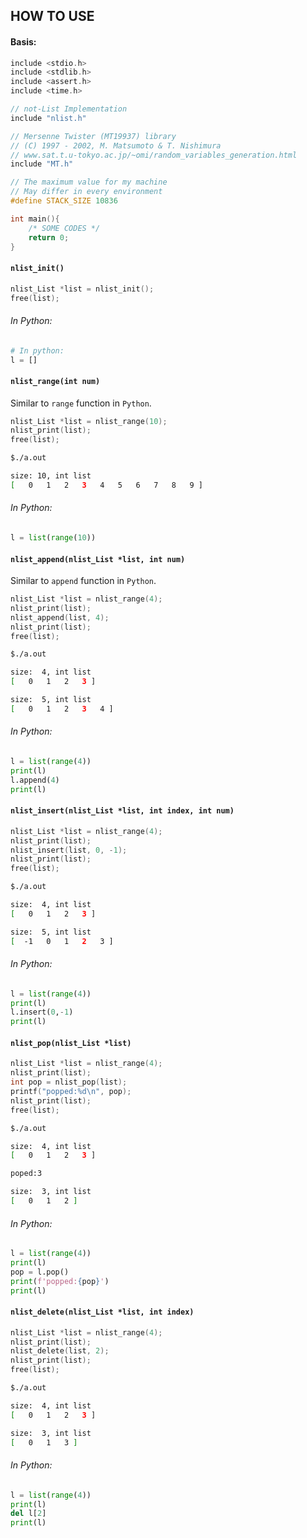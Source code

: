 ## HOW TO USE

#### Basis:
```C
include <stdio.h>
include <stdlib.h>
include <assert.h>
include <time.h>

// not-List Implementation
include "nlist.h"

// Mersenne Twister (MT19937) library
// (C) 1997 - 2002, M. Matsumoto & T. Nishimura
// www.sat.t.u-tokyo.ac.jp/~omi/random_variables_generation.html
include "MT.h"

// The maximum value for my machine
// May differ in every environment
#define STACK_SIZE 10836

int main(){
	/* SOME CODES */
	return 0;
}
```

#### `nlist_init()`
```C
nlist_List *list = nlist_init();
free(list);
```
###### In Python:
```python
# In python:
l = []
```

#### `nlist_range(int num)`
Similar to `range` function in `Python`.

```C
nlist_List *list = nlist_range(10);
nlist_print(list);
free(list);
```
```bash
$./a.out

size: 10, int list
[   0   1   2   3   4   5   6   7   8   9 ]
```
###### In Python:
```python
l = list(range(10))
```

#### `nlist_append(nlist_List *list, int num)`
Similar to `append` function in `Python`.

```C
nlist_List *list = nlist_range(4);
nlist_print(list);
nlist_append(list, 4);
nlist_print(list);
free(list);
```
```bash
$./a.out

size:  4, int list
[   0   1   2   3 ]

size:  5, int list
[   0   1   2   3   4 ]
```
###### In Python:
```python
l = list(range(4))
print(l)
l.append(4)
print(l)
```

#### `nlist_insert(nlist_List *list, int index, int num)`
```C
nlist_List *list = nlist_range(4);
nlist_print(list);
nlist_insert(list, 0, -1);
nlist_print(list);
free(list);
```
```bash
$./a.out

size:  4, int list
[   0   1   2   3 ]

size:  5, int list
[  -1   0   1   2   3 ]
```
###### In Python:
```python
l = list(range(4))
print(l)
l.insert(0,-1)
print(l)
```
#### `nlist_pop(nlist_List *list)`
```C
nlist_List *list = nlist_range(4);
nlist_print(list);
int pop = nlist_pop(list);
printf("popped:%d\n", pop);
nlist_print(list);
free(list);
```
```bash
$./a.out

size:  4, int list
[   0   1   2   3 ]

poped:3

size:  3, int list
[   0   1   2 ]
```
###### In Python:
```python
l = list(range(4))
print(l)
pop = l.pop()
print(f'popped:{pop}')
print(l)
```
#### `nlist_delete(nlist_List *list, int index)`
```C
nlist_List *list = nlist_range(4);
nlist_print(list);
nlist_delete(list, 2);
nlist_print(list);
free(list);
```
```bash
$./a.out

size:  4, int list
[   0   1   2   3 ]

size:  3, int list
[   0   1   3 ]
```
###### In Python:
```python
l = list(range(4))
print(l)
del l[2]
print(l)
```